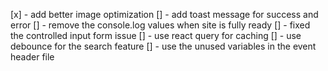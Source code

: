 [x] - add better image optimization
[] - add toast message for success and error
[] - remove the console.log values when site is fully ready
[] - fixed the controlled input form issue
[] - use react query for caching
[] - use debounce for the search feature
[] - use the unused variables in the event header file
